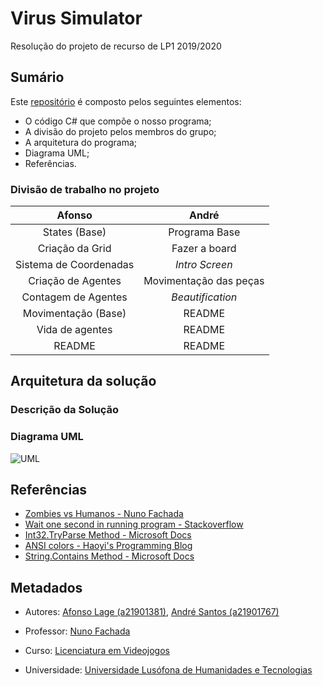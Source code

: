
# Virus Simulator

Resolução do projeto de recurso de LP1 2019/2020

## Sumário

Este [repositório] é composto pelos seguintes elementos:

* O código C# que compõe o nosso programa;
* A divisão do projeto pelos membros do grupo;
* A arquitetura do programa;
* Diagrama UML;
* Referências.
  
### Divisão de trabalho no projeto

|Afonso                 |André                  |
|:---------------------:|:---------------------:|
|States (Base)          |Programa Base          |
|Criação da Grid        |Fazer a board          |
|Sistema de Coordenadas |_Intro Screen_         |
|Criação de Agentes     |Movimentação das peças |
|Contagem de Agentes    |_Beautification_       |
|Movimentação (Base)    |README                 |
|Vida de agentes        |README                 |
|README                 |README                 |



## Arquitetura da solução

### Descrição da Solução



### Diagrama UML

![UML](UML.png "UML")

## Referências

* [Zombies vs Humanos - Nuno Fachada]
* [Wait one second in running program - Stackoverflow]
* [Int32.TryParse Method - Microsoft Docs]
* [ANSI colors - Haoyi's Programming Blog]
* [String.Contains Method - Microsoft Docs]
  
## Metadados

* Autores: [Afonso Lage (a21901381)], [André Santos (a21901767)]
  
* Professor: [Nuno Fachada]

* Curso: [Licenciatura em Videojogos]

* Universidade: [Universidade Lusófona de Humanidades e Tecnologias][ULHT]

[repositório]:https://github.com/AfonsoLage-boop/LP-Recurso
[Zombies vs Humanos - Nuno Fachada]:
https://github.com/VideojogosLusofona/lp1_2018_p2_solucao
[Wait one second in running program - Stackoverflow]:
https://stackoverflow.com/questions/10458118/wait-one-second-in-running-program
[Int32.TryParse Method - Microsoft docs]:
https://docs.microsoft.com/en-us/dotnet/api/system.int32.tryparse?view=netcore-3.1
[ANSI colors - Haoyi's Programming Blog]:
https://www.lihaoyi.com/post/BuildyourownCommandLinewithANSIescapecodes.html#decorations
[String.Contains Method - Microsoft docs]:
https://docs.microsoft.com/pt-br/dotnet/api/system.string.contains?view=netcore-3.1
[Afonso Lage (a21901381)]:https://github.com/AfonsoLage-boop
[André Santos (a21901767)]:https://github.com/andrepucas
[Nuno Fachada]:https://github.com/fakenmc
[Licenciatura em Videojogos]:https://www.ulusofona.pt/licenciatura/videojogos
[ULHT]:https://www.ulusofona.pt/